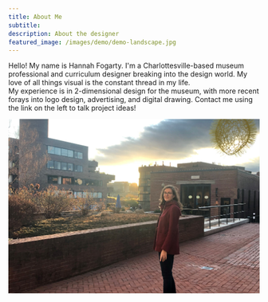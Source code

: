 ```yaml
---
title: About Me
subtitle:
description: About the designer
featured_image: /images/demo/demo-landscape.jpg
---
```

Hello! My name is Hannah Fogarty. I'm a Charlottesville-based museum professional and curriculum designer breaking into the design world. My love of all things visual is the constant thread in my life.
<br>
My experience is in 2-dimensional design for the museum, with more recent forays into logo design, advertising, and digital drawing. Contact me using the link on the left to talk project ideas!


![](/images/IMG_2460.JPG)
